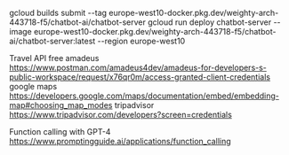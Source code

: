 gcloud builds submit --tag europe-west10-docker.pkg.dev/weighty-arch-443718-f5/chatbot-ai/chatbot-server
gcloud run deploy chatbot-server --image europe-west10-docker.pkg.dev/weighty-arch-443718-f5/chatbot-ai/chatbot-server:latest --region europe-west10



Travel API free
amadeus https://www.postman.com/amadeus4dev/amadeus-for-developers-s-public-workspace/request/x76qr0m/access-granted-client-credentials
google maps https://developers.google.com/maps/documentation/embed/embedding-map#choosing_map_modes
tripadvisor https://www.tripadvisor.com/developers?screen=credentials


Function calling with GPT-4
https://www.promptingguide.ai/applications/function_calling